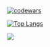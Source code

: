 [![codewars](https://www.codewars.com/users/FLeyaNT/badges/large)](https://www.codewars.com/users/FLeyaNT)

[![Top Langs](https://github-readme-stats.vercel.app/api/top-langs/?username=FLeyaNT&layout=compact)](https://github.com/FLeyaNT/github-readme-stats)

![](https://komarev.com/ghpvc/?username=your-github-FLeyaNT)
<!--
**FLeyaNT/FLeyaNT** is a ✨ _special_ ✨ repository because its `README.md` (this file) appears on your GitHub profile.

Here are some ideas to get you started:

- 🔭 I’m currently working on ...
- 🌱 I’m currently learning ...
- 👯 I’m looking to collaborate on ...
- 🤔 I’m looking for help with ...
- 💬 Ask me about ...
- 📫 How to reach me: ...
- 😄 Pronouns: ...
- ⚡ Fun fact: ...
-->

